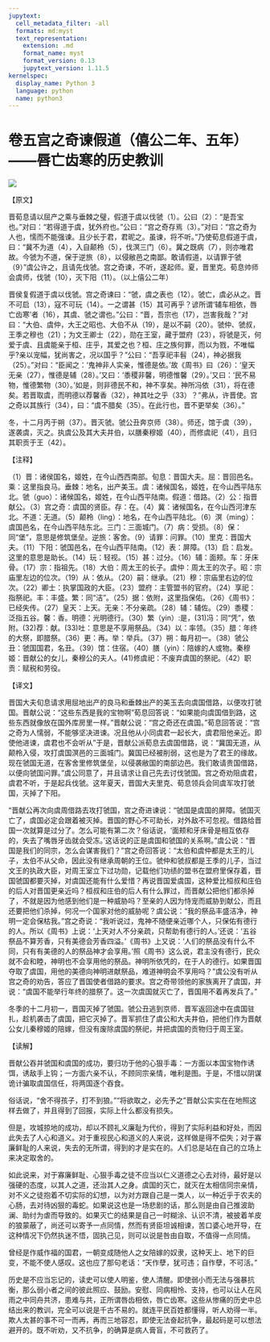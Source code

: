 ```yaml
---
jupytext:
  cell_metadata_filter: -all
  formats: md:myst
  text_representation:
    extension: .md
    format_name: myst
    format_version: 0.13
    jupytext_version: 1.11.5
kernelspec:
  display_name: Python 3
  language: python
  name: python3
---
```

# 卷五宫之奇谏假道（僖公二年、五年）——唇亡齿寒的历史教训

![](image/cover.jpg)

【原文】

晋荀息请以屈产之乘与垂棘之璧，假道于虞以伐虢（1）。公曰（2）：“是吾宝也。”对曰：“若得道于虞，犹外府也。”公曰：“宫之奇存焉（3）。”对曰：“宫之奇为人也，懦而不能强谏。且少长于君，君昵之。虽谏，将不听。”乃使荀息假道于虞，曰：“冀不为道（4），入自颠柃（5），伐溟三门（6）。冀之既病（7），则亦唯君故。今虢为不道，保于逆旅（8），以侵敝邑之南鄙。敢请假道，以请罪于虢（9）”虞公许之，且请先伐虢。宫之奇谏，不听，遂起师。夏，晋里克。荀息帅师会虞师，伐虢（10），灭下阳（11）。（以上僖公二年）

晋侯复假道于虞以伐虢。宫之奇谏曰：“虢，虞之表也（12）。虢亡，虞必从之。晋不可启（13），寇不可玩（14）。一之谓甚（15）其可再乎？谚所谓‘辅车相依，唇亡齿寒’者（16），其虞、虢之谓也。”公曰：“晋，吾宗也（17），岂害我哉？”对曰：“大伯、虞仲，大王之昭也、大伯不从（19），是以不嗣（20）。虢仲、虢叔，王季之穆也（21）；为文王卿士（22），勋在王室，藏于盟府（23），将虢是灭，何爱于虞、且虞能亲于桓、庄乎，其爱之也？桓、庄之族何罪，而以为戮，不唯幅乎?亲以宠幅，犹尚害之，况以国乎？”公曰：“吾享祀丰髫（24），神必据我（25）。”对曰：“臣闻之：‘鬼神非人实亲，惟德是依。’故《周书》曰（26）：‘皇天无亲（27），惟德是辅（28）。’又曰：‘黍稷非馨，明德惟馨（29）。’又曰：‘民不易物，惟德繁物（30）。’如是，则非德民不和，神不享矣。神所冯依（31），将在德矣。若晋取虞，而明德以荐馨香（32），神其吐之乎（33）？”弗从，许晋使。宫之奇以其族行（34），曰：“虞不腊矣（35）。在此行也，晋不更举矣（36）。”

冬，十二月丙于朔（37）。晋灭虢。虢公丑奔京师（38）。师还，馆于虞（39），遂袭虞，灭之。执虞公及其大夫井伯，以膳秦穆姬（40），而修虞祀（41），且归其职贡于王（42）。

【注释】

（1）晋：诸侯国名，姬姓，在今山西西南部。旬息：晋国大夫。屈：晋回邑名。乘：这里指良马。垂棘：地名，出产美玉。虞：诸候国名，姬姓，在今山西平陆东北。虢（guo）：诸候国名，姬姓，在今山西平陆南。假道：借路。（2）公：指晋献公。（3）宫之奇：虞国的贤臣。存：在。（4）冀：诸候国名，在今山西河津东北。不道：无道。（5）颠柃（ling）：地名，在今山西平陆北。（6）溟（ming）：虞国邑名，在今山西平陆东北。三门：三面城门。（7）病：受损。（8）保：同“堡”，意思是修筑堡垒。逆旅：客舍。（9）请罪：问罪。（10）里克：晋国大夫。（11）下阳：虢国邑名，在今山西平陆南。（12）表：屏障。（13）启：启发。这里的意思是助长。（14）玩：轻视。（15）甚：过分。（16）辅：面颊。车：牙床骨。（17）宗：指祖先。（18）大伯：周太王的长子。虞仲：周太王的次子。昭：宗庙里左边的位次。（19）从：依从。（20）嗣：继承。（21）穆：宗庙里右边的位次。（22）卿士：执掌国政的大臣。（23）盟府：主管盟书的官府。（24）享祀：指祭祀。丰：丰盛。繁：同“洁”。（25）据：依附，这里指保佑。（26）《周书》：已经失传。（27）皇天：上天。无亲：不分亲疏。（28）辅：辅佐。（29）黍稷：泛指五谷。馨：香。明德：光明德行。（30）繁（yin）:是，(31)冯：同“凭”，依附。(32)荐：献。(33)吐：意思是不享用祭品。（34）以：率领。（35）腊：年终的大祭，即腊祭。（36）更：再。举：举兵。（37）朔：每月初一。（38）虢公丑：虢国国君，名丑。（39）馆：住宿。（40）膳（yin）：陪嫁的人或物。秦穆姬：晋献公的女儿，秦穆公的夫人。(41)修虞祀：不废弃虞国的祭祀。（42）职贡：赋税和劳役。

【译文】

晋国大夫旬息请求用屈地出产的良马和垂棘出产的美玉去向虞国借路，以便攻打虢国。晋献公说：“这些东西是我的宝物啊”荀息回答说：“如果能向虞国借到路，这些东西就像放在国外库房里一样。”晋献公说：“宫之奇还在虞国。”荀息回答说：“宫之奇为人懦弱，不能够坚决进谏。况且他从小同虞君一起长大，虞君阻他亲近。即使他进谏，虞君也不会听从”于是，晋献公派荀息去虞国借路，说：“冀国无道，从颠柃入侵，攻打虞国溟邑的三面城门。冀国已经被削弱，这也是为了君王的缘故。现在虢国无道，在客舍里修筑堡垒，以侵袭敝国的南部边邑。我们敢请贵国借路，以便向虢国问罪。”虞公同意了，并且请求让自己先去讨伐虢国。宫之奇劝阻虞君，虞君不听，于是起兵伐虢。这年夏天，晋国大夫里克、荀息领兵会同虞军攻打虢国，灭掉了下阳。

“晋献公再次向虞周借路去攻打虢国，宫之奇进谏说：“虢国是虞国的屏障。虢国灭亡了，虞国必定会跟着被灭掉。晋国的野心不可助长，对外敌不可忽视。借路给晋国一次就算是过分了。怎么可能有第二次？俗话说，‘面颊和牙床骨是相互依存的，失去了嘴唇牙齿就会受冻。’这话说的正是虞国和虢国的关系啊。”虞公说：“晋国是我们的同宗，怎么会谋害我们？”宫之奇回答说：“太伯和虞仲都是太王的儿子，太伯不从父命，因此没有继承周朝的王位。虢仲和虢叔都是王季的儿子，当过文王的执政大臣，对周王室立下过功勋，记载他们功绩的盟书在盟府里保存着，晋国虢国都要灭掉，对虞国还能有什么爱惜？再说晋国爱虞国，这种爱比桓叔和庄伯的后人对晋国更亲近吗？桓叔和庄伯的后人有什么罪过，而晋献公把他们都杀掉了，不就是因为他感到他们是一种威胁吗？至亲的人因为恃宠而威胁到献公，而且还要把他们杀掉，何况一个国家对他的威胁呢？虞公说：“我的祭品丰盛洁净，神明一定会保枯我。”宫之奇说：“我听说过，鬼神不随便亲近哪个人，只保佑有德行的人。所以《周书》上说：‘上天对人不分亲疏，只帮助有德行的人。’还说：‘五谷祭品不算芳香，只有美德会芳香四溢。’《周书》上又说：‘人们的祭品没有什么不同，只有有美德的人的祭品神才会享用。’照《周书》这么说，君主没有德行，民众就不会和睦，神明也不会享用他的祭品。神明所依凭的，在于人的德行。如果晋国夺取了虞国，用他的美德向神明进献祭品，难道神明会不享用吗？”虞公没有听从宫之奇的劝告，答应了晋国使者借路的要求。宫之奇带领他的家族离开了虞国，并说：“虞国不能举行年终的腊祭了。这一次虞国就灭亡了，晋国用不着再发兵了。”

冬季的十二月初一，晋国灭掉了虢国。虢公丑逃到京师．晋军返回途中在虞国驻扎，趁机袭击了虞国，把它灭掉了。晋军抓住了虞公和大夫井伯，把他们作为晋献公女儿秦穆姬的陪嫁，但没有废除虞国的祭祀，并把虞国的贡物归于周王室。

【读解】

晋献公吞并虢国和虞国的成功，要归功于他的心狠手毒：一方面以本国宝物作诱饵，诱敌手上钩；一方面六亲不认，不顾同宗亲情，唯利是图。于是，不惜以阴谋诡计骗取虞国信任，将两国逐个吞食。

俗话说，“舍不得孩子，打不到狼。”“将欲取之，必先予之”晋献公实实在在地照这样去做了，并且得到了回报，实际上什么都没有损失。

但是，攻城掠地的成功，却以不顾礼义廉耻为代价，得到了实际利益和好处，而因此失去了人心和道义。对于重视民心和道义的人来说，这样做是得不偿失；对于寡廉鲜耻的人来说，失去的无所谓，得到的才是实在的。人们总是站在自己的立场上来决定取舍的。

如此说来，对于寡廉鲜耻、心狠手毒之徒不应当以仁义道德之心去对待，最好是以强硬的态度，以其人之道，还治其人之身。虞国的灭亡，就灭在太相信同宗亲情，对不义之徒抱着不切实际的幻想，以为对方跟自己是一类人，以一种近乎于农夫的心肠，去对待凶狠的毒蛇。如果说这也是一场悲剧的话，那么则是由自己推波助澜、助纣为虐而导致的。如果灭亡的结果是自己一时糊涂、认识不清，被披着羊皮的狼蒙蔽了，尚还可以寄予一点同情，然而有贤臣坦诚相谏，苦口婆心地开导，在这种情况下仍然执迷不悟，固执己见，则可以说是咎由自取，不值得一点同情。

曾经是作威作福的国君，一朝变成随他人之女陪嫁的奴隶，这种天上、地下的巨变，不能不使人感叹。这也应了那句老话：“天作孽，犹可违；自作孽，不可活。”

历史是不应当忘记的，读史可以使人明鉴，使人清醒。即使弱小而无法与强暴抗衡，那么弱小者之间的彼此照应、鼓励。安慰、同病相怜、支持，也可以让人在风雨之中同舟共济，患难与共，正所谓唇齿相依，唇亡齿寒。这些从惨痛的历史中总结出来的教训，完全可以说是千古不易的。就连平民百姓都懂得，听人劝得一半。欺人太甚的事不可一而再，再而三地容忍，即使无法奋起抗争，最起码是可以想法避开的。既不听劝，又不抗争，的确算是病人膏盲，不可救药了。



